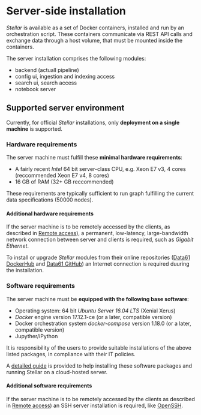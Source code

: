 # Server-side installation

_Stellar_ is available  as a set of  Docker containers, installed and  run by an
orchestration  script.  These  containers  communicate via  REST  API calls  and
exchange data through a host volume, that must be mounted inside the containers.

The server installation comprises the following modules:
- backend (actuall pipeline)
- config ui, ingestion and indexing access
- search ui, search access
- notebook server

## Supported server environment

Currently, for official  _Stellar_ installations, only __deployment  on a single
machine__ is supported.

### Hardware requirements

The server machine must fulfill these __minimal hardware requirements__:

- A  fairly recent _Intel_  64 bit  server-class CPU, e.g.  Xeon E7 v3,  4 cores
  (reccommended Xeon E7 v4, 8 cores)
- 16 GB of RAM (32+ GB reccommended)

These requirements are typically sufficient  to run graph fulfilling the current
data specifications (50000 nodes).

#### Additional hardware requirements

If the server machine is to be remotely accessed by the clients, as described in
[Remote access](remote.md)),  a permanent, low-latency,  large-bandwidth network
connection between server and clients is required, such as _Gigabit Ethernet_.

To install or upgrade _Stellar_ modules from their online repositories ([Data61
DockerHub](https://hub.docker.com/r/data61/) and [Data61
GitHub](https://github.com/data61)) an Internet connection is required duuring
the installation.

### Software requirements

The server machine must be __equipped with the following base software__:

- Operating system: 64 bit _Ubuntu Server 16.04 LTS_ (Xenial Xerus)
- _Docker_ engine version 17.12.1-ce (or a later, compatible version)
- Docker orchestration  system  _docker-compose_ version  1.18.0  (or a  later,
  compatible version)
- Jupyther/iPython

It is responsibility of the users to provide suitable installations of the above
listed packages, in  compliance with their IT policies.

A  [detailed  guide](aws.md)  is  provided to  help  installing  these  software
packages and running Stellar on a cloud-hosted server.

#### Additional software requirements

If the server machine is to be  remotely accessed by the clients as described in
[Remote  access](remote.md))  an  SSH  server  installation  is  required,  like
[OpenSSH](https://www.openssh.com/).
